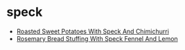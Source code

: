 # speck

 * [Roasted Sweet Potatoes With Speck And Chimichurri](index/r/roasted-sweet-potatoes-with-speck-and-chimichurri-51187070.json)
 * [Rosemary Bread Stuffing With Speck Fennel And Lemon](index/r/rosemary-bread-stuffing-with-speck-fennel-and-lemon-361789.json)
